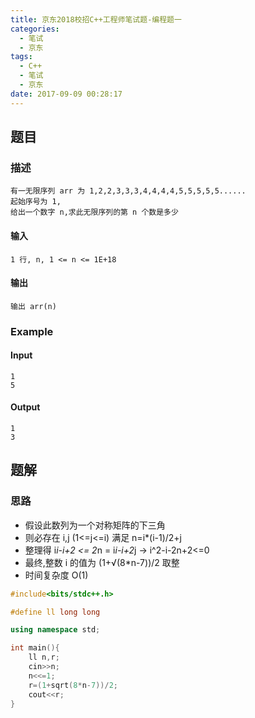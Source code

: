 ```yaml
---
title: 京东2018校招C++工程师笔试题-编程题一
categories:
  - 笔试
  - 京东
tags:
  - C++
  - 笔试
  - 京东
date: 2017-09-09 00:28:17
---
```

## 题目
### 描述
	有一无限序列 arr 为 1,2,2,3,3,3,4,4,4,4,5,5,5,5,5......
	起始序号为 1,
	给出一个数字 n,求此无限序列的第 n 个数是多少

#### 输入
	1 行, n, 1 <= n <= 1E+18

#### 输出
	输出 arr(n)

### Example
#### Input
	1
	5

#### Output
	1
	3

## 题解
### 思路
* 假设此数列为一个对称矩阵的下三角
* 则必存在 i,j (1<=j<=i) 满足 n=i*(i-1)/2+j
* 整理得 i*i-i+2 <= 2*n = i*i-i+2*j -> i^2-i-2n+2<=0
* 最终,整数 i 的值为 (1+√(8*n-7))/2 取整
* 时间复杂度 O(1)

```cpp
#include<bits/stdc++.h>

#define ll long long

using namespace std;

int main(){
    ll n,r;
    cin>>n;
    n<<=1;
    r=(1+sqrt(8*n-7))/2;
    cout<<r;
}

```